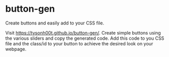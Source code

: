 # button-gen
Create buttons and easily add to your CSS file.

Visit https://tysonh00t.github.io/button-gen/. 
Create simple buttons using the various sliders and copy the generated code.
Add this code to you CSS file and the class/id to your button to achieve the desired look on your webpage.
